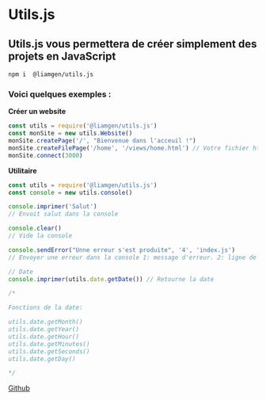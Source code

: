 # Utils.js

## Utils.js vous permettera de créer simplement des projets en JavaScript

`npm i  @liamgen/utils.js`


### Voici quelques exemples :

__Créer un website__

```js
const utils = require('@liamgen/utils.js')
const monSite = new utils.Website()
monSite.createPage('/', "Bienvenue dans l'acceuil !")
monSite.createFilePage('/home', '/views/home.html') // Votre fichier html doit etre dans un dossier nommé views
monSite.connect(3000)
````

__Utilitaire__

```js
const utils = require('@liamgen/utils.js')
const console = new utils.console()

console.imprimer('Salut')
// Envoit salut dans la console

console.clear()
// Vide la console

console.sendError("Unne erreur s'est produite", '4', 'index.js')
// Envoyer une erreur dans la console 1: message d'erreur. 2: ligne de l'erreur. 3: fichier

// Date 
console.imprimer(utils.date.getDate()) // Retourne la date

/*

Fonctions de la date:

utils.date.getMonth()
utils.date.getYear()
utils.date.getHour()
utils.date.getMinutes()
utils.date.getSeconds()
utils.date.getDay()

*/
```

[Github](https://github.com/liam-gen/utils.js)